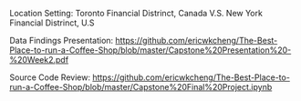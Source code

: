 Location Setting: Toronto Financial Distrinct, Canada V.S. New York Financial Distrinct, U.S

Data Findings Presentation: https://github.com/ericwkcheng/The-Best-Place-to-run-a-Coffee-Shop/blob/master/Capstone%20Presentation%20-%20Week2.pdf

Source Code Review: https://github.com/ericwkcheng/The-Best-Place-to-run-a-Coffee-Shop/blob/master/Capstone%20Final%20Project.ipynb
